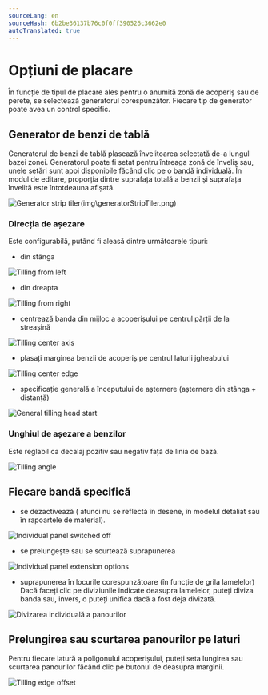 ```yaml
---
sourceLang: en
sourceHash: 6b2be36137b76c0f0ff390526c3662e0
autoTranslated: true
---
```



# Opțiuni de placare

În funcție de tipul de placare ales pentru o anumită zonă de acoperiș sau de perete, se selectează generatorul corespunzător. Fiecare tip de generator poate avea un control specific.

## Generator de benzi de tablă

Generatorul de benzi de tablă plasează învelitoarea selectată de-a lungul bazei zonei. Generatorul poate fi setat pentru întreaga zonă de înveliș sau, unele setări sunt apoi disponibile făcând clic pe o bandă individuală. În modul de editare, proporția dintre suprafața totală a benzii și suprafața învelită este întotdeauna afișată.

![Generator strip tiler](img\generatorStripTiler.png)(img\generatorStripTiler.png)

### Direcția de așezare

Este configurabilă, putând fi aleasă dintre următoarele tipuri:

- din stânga

![Tilling from left](img\tillingFromLeft.png)

- din dreapta

![Tilling from right](img\tillingFromRight.png)

- centrează banda din mijloc a acoperișului pe centrul părții de la streașină

![Tilling center axis](img\tillingCenterAxis.png)

- plasați marginea benzii de acoperiș pe centrul laturii jgheabului

![Tilling center edge](img\tillingCenterEdge.png)

- specificație generală a începutului de așternere (așternere din stânga + distanță)

![General tilling head start](img\generalTillingHeadStart.png)

### Unghiul de așezare a benzilor

Este reglabil ca decalaj pozitiv sau negativ față de linia de bază.

![Tilling angle](img\tillingAngle.png)

## Fiecare bandă specifică
- se dezactivează ( atunci nu se reflectă în desene, în modelul detaliat sau în rapoartele de material).

![Individual panel switched off](img\individualPanelSwitchedOff.png)

- se prelungește sau se scurtează suprapunerea

![Individual panel extension options](img\individualPanelExtensionOptions.png)

- suprapunerea în locurile corespunzătoare (în funcție de grila lamelelor) Dacă faceți clic pe diviziunile indicate deasupra lamelelor, puteți diviza banda sau, invers, o puteți unifica dacă a fost deja divizată.

![Divizarea individuală a panourilor](img\individualPanelSplitting.png)

## Prelungirea sau scurtarea panourilor pe laturi

Pentru fiecare latură a poligonului acoperișului, puteți seta lungirea sau scurtarea panourilor făcând clic pe butonul de deasupra marginii.

![Tilling edge offset](img\tillingEdgeOffset.png)
